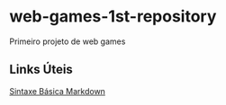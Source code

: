 # web-games-1st-repository
Primeiro projeto de web games

## Links Úteis
[Sintaxe Básica Markdown](https://www.markdownguide.org/basic-sintax/)
